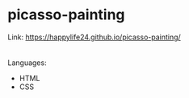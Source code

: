 # picasso-painting
Link: https://happylife24.github.io/picasso-painting/
<br>
<br>
<br>
Languages:
<br>
   <ul>
     <li>HTML</li>
     <li>CSS</li>
